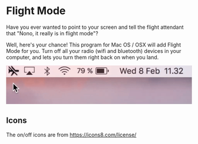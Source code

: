 # Flight Mode

Have you ever wanted to point to your screen and tell the flight attendant that "Nono, it really is in flight mode"?

Well, here's your chance! This program for Mac OS / OSX will add Flight Mode for you. Turn off all your radio (wifi and bluetooth) devices in your computer, and lets you turn them right back on when you land.

<p align="center">
  <img src="https://github.com/freeall/flight-mode/raw/master/screencast.gif" alt="Flight Mode in action">
</p>

## Icons

The on/off icons are from https://icons8.com/license/
